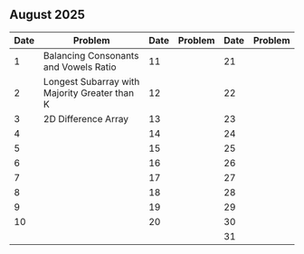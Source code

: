## August 2025

| Date | Problem                                       | Date | Problem | Date | Problem |
| ---- | --------------------------------------------- | ---- | ------- | ---- | ------- |
| 1    | Balancing Consonants and Vowels Ratio         | 11   |         | 21   |         |
| 2    | Longest Subarray with Majority Greater than K | 12   |         | 22   |         |
| 3    | 2D Difference Array                           | 13   |         | 23   |         |
| 4    |                                               | 14   |         | 24   |         |
| 5    |                                               | 15   |         | 25   |         |
| 6    |                                               | 16   |         | 26   |         |
| 7    |                                               | 17   |         | 27   |         |
| 8    |                                               | 18   |         | 28   |         |
| 9    |                                               | 19   |         | 29   |         |
| 10   |                                               | 20   |         | 30   |         |
|      |                                               |      |         | 31   |         |
